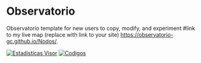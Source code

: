 # Observatorio
Observatorio template for new users to copy, modify, and experiment
#link to my live map (replace with link to your site)
https://observatorio-gc.github.io/Nodos/.

[![Estadisticas Visor](https://github-readme-stats.vercel.app/api/?username=Observatorio-GC&locale=es&include_all_commits=true&count_private=false&theme=react&repo=Observatorio)](https://observatorio-gc.github.io/Observatorio/)
[![Codigos](https://github-readme-stats.vercel.app/api/top-langs/?username=Observatorio-GC&repo=Observatorio)](https://observatorio-gc.github.io/Observatorio/)


